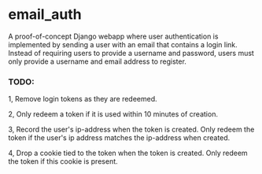 email_auth
==========

A proof-of-concept Django webapp where user authentication is implemented by sending a user with an email that contains a login link. Instead of requiring users to provide a username and password, users must only provide a username and email address to register.

### TODO:
1, Remove login tokens as they are redeemed.

2, Only redeem a token if it is used within 10 minutes of creation.

3, Record the user's ip-address when the token is created. Only redeem the token if the user's ip address matches the ip-address when created.

4, Drop a cookie tied to the token when the token is created. Only redeem the token if this cookie is present.
